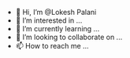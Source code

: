 - 👋 Hi, I’m @Lokesh Palani
- 👀 I’m interested in ...
- 🌱 I’m currently learning ...
- 💞️ I’m looking to collaborate on ...
- 📫 How to reach me ...

<!---
Coolinglass/Coolinglass is a ✨ special ✨ repository because its `README.md` (this file) appears on your GitHub profile.
You can click the Preview link to take a look at your changes.
--->
